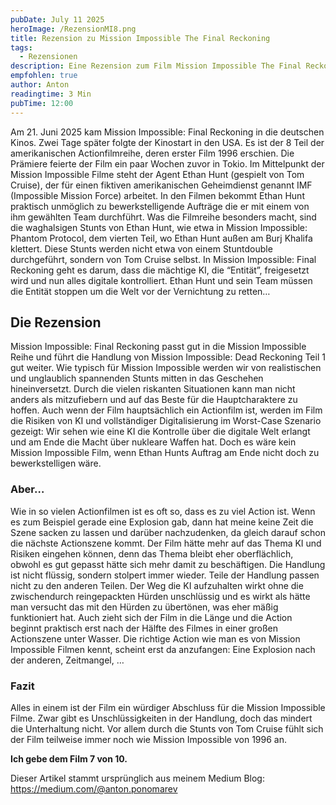 ```yaml
---
pubDate: July 11 2025
heroImage: /RezensionMI8.png
title: Rezension zu Mission Impossible The Final Reckoning
tags:
  - Rezensionen
description: Eine Rezension zum Film Mission Impossible The Final Reckoning
empfohlen: true
author: Anton
readingtime: 3 Min
pubTime: 12:00
---
```


Am 21. Juni 2025 kam Mission Impossible: Final Reckoning in die deutschen Kinos. Zwei Tage später folgte der Kinostart in den USA. Es ist der 8 Teil der amerikanischen Actionfilmreihe, deren erster Film 1996 erschien. Die Prämiere feierte der Film ein paar Wochen zuvor in Tokio.
Im Mittelpunkt der Mission Impossible Filme steht der Agent Ethan Hunt (gespielt von Tom Cruise), der für einen fiktiven amerikanischen Geheimdienst genannt IMF (Impossible Mission Force) arbeitet. In den Filmen bekommt Ethan Hunt praktisch unmöglich zu bewerkstelligende Aufträge die er mit einem von ihm gewählten Team durchführt. Was die Filmreihe besonders macht, sind die waghalsigen Stunts von Ethan Hunt, wie etwa in Mission Impossible: Phantom Protocol, dem vierten Teil, wo Ethan Hunt außen am Burj Khalifa klettert. Diese Stunts werden nicht etwa von einem Stuntdouble durchgeführt, sondern von Tom Cruise selbst.
In Mission Impossible: Final Reckoning geht es darum, dass die mächtige KI, die “Entität”, freigesetzt wird und nun alles digitale kontrolliert. Ethan Hunt und sein Team müssen die Entität stoppen um die Welt vor der Vernichtung zu retten…

## Die Rezension

Mission Impossible: Final Reckoning passt gut in die Mission Impossible Reihe und führt die Handlung von Mission Impossible: Dead Reckoning Teil 1 gut weiter. Wie typisch für Mission Impossible werden wir von realistischen und unglaublich spannenden Stunts mitten in das Geschehen hineinversetzt. Durch die vielen riskanten Situationen kann man nicht anders als mitzufiebern und auf das Beste für die Hauptcharaktere zu hoffen.
Auch wenn der Film hauptsächlich ein Actionfilm ist, werden im Film die Risiken von KI und vollständiger Digitalisierung im Worst-Case Szenario gezeigt: Wir sehen wie eine KI die Kontrolle über die digitale Welt erlangt und am Ende die Macht über nukleare Waffen hat. Doch es wäre kein Mission Impossible Film, wenn Ethan Hunts Auftrag am Ende nicht doch zu bewerkstelligen wäre.

### Aber…

Wie in so vielen Actionfilmen ist es oft so, dass es zu viel Action ist. Wenn es zum Beispiel gerade eine Explosion gab, dann hat meine keine Zeit die Szene sacken zu lassen und darüber nachzudenken, da gleich darauf schon die nächste Actionszene kommt.
Der Film hätte mehr auf das Thema KI und Risiken eingehen können, denn das Thema bleibt eher oberflächlich, obwohl es gut gepasst hätte sich mehr damit zu beschäftigen.
Die Handlung ist nicht flüssig, sondern stolpert immer wieder. Teile der Handlung passen nicht zu den anderen Teilen. Der Weg die KI aufzuhalten wirkt ohne die zwischendurch reingepackten Hürden unschlüssig und es wirkt als hätte man versucht das mit den Hürden zu übertönen, was eher mäßig funktioniert hat. Auch zieht sich der Film in die Länge und die Action beginnt praktisch erst nach der Hälfte des Filmes in einer großen Actionszene unter Wasser. Die richtige Action wie man es von Mission Impossible Filmen kennt, scheint erst da anzufangen: Eine Explosion nach der anderen, Zeitmangel, …

### Fazit

Alles in einem ist der Film ein würdiger Abschluss für die Mission Impossible Filme. Zwar gibt es Unschlüssigkeiten in der Handlung, doch das mindert die Unterhaltung nicht. Vor allem durch die Stunts von Tom Cruise fühlt sich der Film teilweise immer noch wie Mission Impossible von 1996 an.

**Ich gebe dem Film 7 von 10.**

Dieser Artikel stammt ursprünglich aus meinem Medium Blog: https://medium.com/@anton.ponomarev
